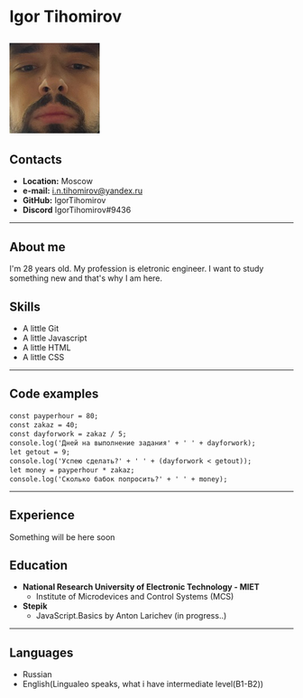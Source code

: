 # **Igor Tihomirov**

## ![me](me_photo.jpg "It's me")

## **Contacts**

  * **Location:** Moscow
  * **e-mail:** i.n.tihomirov@yandex.ru
  * **GitHub:** IgorTihomirov
  * **Discord** IgorTihomirov#9436

---

## **About me**

I'm 28 years old. My profession is eletronic engineer. I want to study something new and that's why I am here.

## **Skills**

  * A little Git
  * A little Javascript
  * A little HTML
  * A little CSS

---

## **Code examples**

```
const payperhour = 80;
const zakaz = 40;
const dayforwork = zakaz / 5;
console.log('Дней на выполнение задания' + ' ' + dayforwork);
let getout = 9;
console.log('Успею сделать?' + ' ' + (dayforwork < getout));
let money = payperhour * zakaz;
console.log('Сколько бабок попросить?' + ' ' + money);
```

---

## **Experience**

Something will be here soon

## **Education**

  * **National Research University of Electronic Technology - MIET**
    * Institute of Microdevices and Control Systems (MCS)
  * **Stepik**
    * JavaScript.Basics by Anton Larichev (in progress..)

---

## **Languages**

  * Russian
  * English(Lingualeo speaks, what i have intermediate level(B1-B2))
